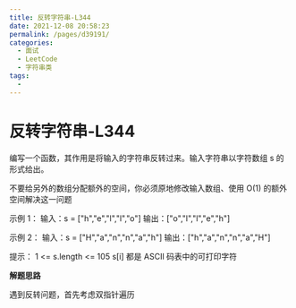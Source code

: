 ```yaml
---
title: 反转字符串-L344
date: 2021-12-08 20:58:23
permalink: /pages/d39191/
categories:
  - 面试
  - LeetCode
  - 字符串类
tags:
  - 
---
```


# 反转字符串-L344

编写一个函数，其作用是将输入的字符串反转过来。输入字符串以字符数组 s 的形式给出。

不要给另外的数组分配额外的空间，你必须原地修改输入数组、使用 O(1) 的额外空间解决这一问题

示例 1：
输入：s = ["h","e","l","l","o"]
输出：["o","l","l","e","h"]

示例 2：
输入：s = ["H","a","n","n","a","h"]
输出：["h","a","n","n","a","H"]
 

提示：
1 <= s.length <= 105
s[i] 都是 ASCII 码表中的可打印字符

**解题思路**

遇到反转问题，首先考虑双指针遍历
